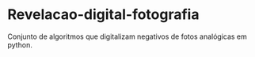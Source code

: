 # Revelacao-digital-fotografia
Conjunto de algoritmos que digitalizam negativos de fotos analógicas em python.
